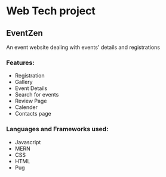 # Web Tech project
## EventZen
An event website dealing with events' details and registrations

### Features:
- Registration
- Gallery
- Event Details
- Search for events
- Review Page
- Calender
- Contacts page

### Languages and Frameworks used:
- Javascript
- MERN
- CSS
- HTML
- Pug
